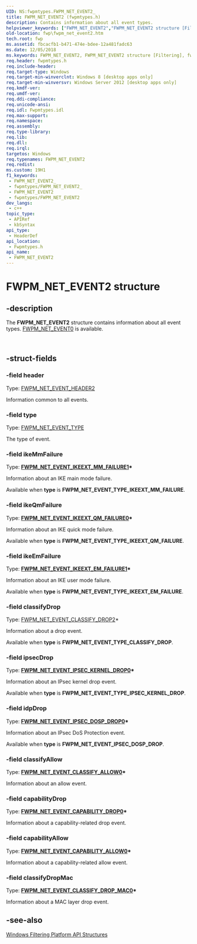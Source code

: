 ```yaml
---
UID: NS:fwpmtypes.FWPM_NET_EVENT2_
title: FWPM_NET_EVENT2 (fwpmtypes.h)
description: Contains information about all event types.
helpviewer_keywords: ["FWPM_NET_EVENT2","FWPM_NET_EVENT2 structure [Filtering]","fwp.fwpm_net_event2","fwpmtypes/FWPM_NET_EVENT2"]
old-location: fwp\fwpm_net_event2.htm
tech.root: fwp
ms.assetid: fbcacfb1-b471-474e-bdee-12a481fadc63
ms.date: 12/05/2018
ms.keywords: FWPM_NET_EVENT2, FWPM_NET_EVENT2 structure [Filtering], fwp.fwpm_net_event2, fwpmtypes/FWPM_NET_EVENT2
req.header: fwpmtypes.h
req.include-header: 
req.target-type: Windows
req.target-min-winverclnt: Windows 8 [desktop apps only]
req.target-min-winversvr: Windows Server 2012 [desktop apps only]
req.kmdf-ver: 
req.umdf-ver: 
req.ddi-compliance: 
req.unicode-ansi: 
req.idl: Fwpmtypes.idl
req.max-support: 
req.namespace: 
req.assembly: 
req.type-library: 
req.lib: 
req.dll: 
req.irql: 
targetos: Windows
req.typenames: FWPM_NET_EVENT2
req.redist: 
ms.custom: 19H1
f1_keywords:
 - FWPM_NET_EVENT2_
 - fwpmtypes/FWPM_NET_EVENT2_
 - FWPM_NET_EVENT2
 - fwpmtypes/FWPM_NET_EVENT2
dev_langs:
 - c++
topic_type:
 - APIRef
 - kbSyntax
api_type:
 - HeaderDef
api_location:
 - Fwpmtypes.h
api_name:
 - FWPM_NET_EVENT2
---
```


# FWPM_NET_EVENT2 structure


## -description

The <b>FWPM_NET_EVENT2</b> structure contains information about all event types.
[FWPM_NET_EVENT0](https://docs.microsoft.com/windows/desktop/api/fwpmtypes/ns-fwpmtypes-fwpm_net_event0) is available.</div><div> </div>

## -struct-fields

### -field header

Type: [FWPM_NET_EVENT_HEADER2](https://docs.microsoft.com/windows/desktop/api/fwpmtypes/ns-fwpmtypes-fwpm_net_event_header2)</b>

Information common to all events.

### -field type

Type: [FWPM_NET_EVENT_TYPE](https://docs.microsoft.com/windows/desktop/api/fwpmtypes/ne-fwpmtypes-fwpm_net_event_type)</b>

The type of event.

### -field ikeMmFailure

Type: <b><a href="/windows/win32/api/fwpmtypes/ns-fwpmtypes-fwpm_net_event_ikeext_mm_failure1">FWPM_NET_EVENT_IKEEXT_MM_FAILURE1</a>*</b>

Information about  an IKE main mode failure.

Available when <b>type</b> is <b>FWPM_NET_EVENT_TYPE_IKEEXT_MM_FAILURE</b>.

### -field ikeQmFailure

Type: <b><a href="/windows/win32/api/fwpmtypes/ns-fwpmtypes-fwpm_net_event_ikeext_qm_failure0">FWPM_NET_EVENT_IKEEXT_QM_FAILURE0</a>*</b>

Information about  an IKE quick mode failure.

Available when <b>type</b> is <b>FWPM_NET_EVENT_TYPE_IKEEXT_QM_FAILURE</b>.

### -field ikeEmFailure

Type: <b><a href="/windows/win32/api/fwpmtypes/ns-fwpmtypes-fwpm_net_event_ikeext_em_failure1">FWPM_NET_EVENT_IKEEXT_EM_FAILURE1</a>*</b>

Information about  an IKE user mode failure.

Available when <b>type</b> is <b>FWPM_NET_EVENT_TYPE_IKEEXT_EM_FAILURE</b>.

### -field classifyDrop

Type: [FWPM_NET_EVENT_CLASSIFY_DROP2](https://docs.microsoft.com/windows/desktop/api/fwpmtypes/ns-fwpmtypes-fwpm_net_event_classify_drop2)*</b>

Information about  a drop event.

Available when <b>type</b> is <b>FWPM_NET_EVENT_TYPE_CLASSIFY_DROP</b>.

### -field ipsecDrop

Type: <b><a href="/windows/win32/api/fwpmtypes/ns-fwpmtypes-fwpm_net_event_ipsec_kernel_drop0">FWPM_NET_EVENT_IPSEC_KERNEL_DROP0</a>*</b>

Information about an IPsec kernel drop event.

Available when <b>type</b> is <b>FWPM_NET_EVENT_TYPE_IPSEC_KERNEL_DROP</b>.

### -field idpDrop

Type: <b><a href="/windows/win32/api/fwpmtypes/ns-fwpmtypes-fwpm_net_event_ipsec_dosp_drop0">FWPM_NET_EVENT_IPSEC_DOSP_DROP0</a>*</b>

Information about an IPsec DoS Protection event.

Available when <b>type</b> is <b>FWPM_NET_EVENT_IPSEC_DOSP_DROP</b>.

### -field classifyAllow

Type: <b><a href="https://docs.microsoft.com/windows/desktop/api/fwpmtypes/ns-fwpmtypes-fwpm_net_event_classify_allow0">FWPM_NET_EVENT_CLASSIFY_ALLOW0</a>*</b>

Information about an allow event.

### -field capabilityDrop

Type: <b><a href="/windows/win32/api/fwpmtypes/ns-fwpmtypes-fwpm_net_event_capability_drop0">FWPM_NET_EVENT_CAPABILITY_DROP0</a>*</b>

Information about a capability-related drop event.

### -field capabilityAllow

Type: <b><a href="/windows/win32/api/fwpmtypes/ns-fwpmtypes-fwpm_net_event_capability_allow0">FWPM_NET_EVENT_CAPABILITY_ALLOW0</a>*</b>

Information about a capability-related allow event.

### -field classifyDropMac

Type: <b><a href="/windows/win32/api/fwpmtypes/ns-fwpmtypes-fwpm_net_event_classify_drop_mac0">FWPM_NET_EVENT_CLASSIFY_DROP_MAC0</a>*</b>

Information about a MAC layer drop event.

## -see-also

<a href="https://docs.microsoft.com/windows/desktop/FWP/fwp-structs">Windows Filtering Platform  API Structures</a>


